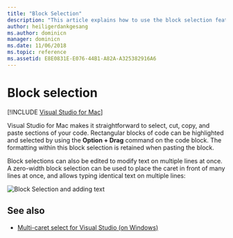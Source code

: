 ```yaml
---
title: "Block Selection"
description: "This article explains how to use the block selection feature in Visual Studio for Mac"
author: heiligerdankgesang 
ms.author: dominicn
manager: dominicn
ms.date: 11/06/2018
ms.topic: reference
ms.assetid: E8E0831E-E076-44B1-A82A-A325382916A6
---
```

# Block selection

 [!INCLUDE [Visual Studio for Mac](~/includes/applies-to-version/vs-mac-only.md)]

Visual Studio for Mac makes it straightforward to select, cut, copy, and paste sections of your code. Rectangular blocks of code can be highlighted and selected by using the **Option + Drag** command on the code block. The formatting within this block selection is retained when pasting the block.

Block selections can also be edited to modify text on multiple lines at once. A zero-width block selection can be used to place the caret in front of many lines at once, and allows typing identical text on multiple lines:

![Block Selection and adding text](media/source-editor-image16.png)

## See also

- [Multi-caret select for Visual Studio (on Windows)](/visualstudio/ide/finding-and-replacing-text#multi-caret-selection)
